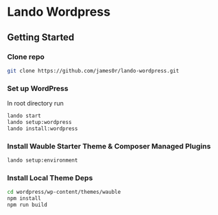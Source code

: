# Lando Wordpress

## Getting Started

### Clone repo
```bash
git clone https://github.com/james0r/lando-wordpress.git
```

### Set up WordPress

In root directory run

```bash
lando start
lando setup:wordpress
lando install:wordpress
```

### Install Wauble Starter Theme & Composer Managed Plugins

```bash
lando setup:environment
```

### Install Local Theme Deps

```bash
cd wordpress/wp-content/themes/wauble
npm install
npm run build
```